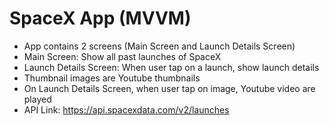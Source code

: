 # SpaceX App (MVVM)

* App contains 2 screens (Main Screen and Launch Details Screen)
* Main Screen: Show all past launches of SpaceX
* Launch Details Screen: When user tap on a launch, show launch details
* Thumbnail images are Youtube thumbnails
* On Launch Details Screen, when user tap on image, Youtube video are played
* API Link: https://api.spacexdata.com/v2/launches
